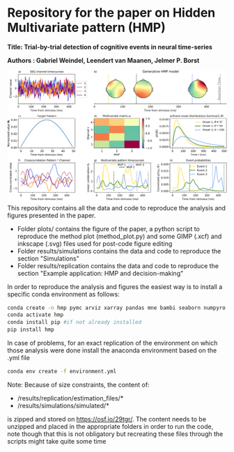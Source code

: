 # Repository for the paper on Hidden Multivariate pattern (HMP)

**Title: Trial-by-trial detection of cognitive events in neural time-series**

**Authors : Gabriel Weindel, Leendert van Maanen, Jelmer P. Borst**

![Figure of the paper in 9 panels summarizing the HMP method, see caption of Figure 1 in the paper](plots/method.png)
This repository contains all the data and code to reproduce the analysis and figures presented in the paper.

- Folder plots/ contains the figure of the paper, a python script to reproduce the method plot (method_plot.py) and some GIMP (.xcf) and inkscape (.svg) files used for post-code figure editing
- Folder results/simulations contains the data and code to reproduce the section "Simulations"
- Folder results/replication contains the data and code to reproduce the section "Example application: HMP and decision-making"

In order to reproduce the analysis and figures the easiest way is to install a specific conda environment as follows:

```bash
conda create -n hmp pymc arviz xarray pandas mne bambi seaborn numpyro watermark
conda activate hmp
conda install pip #if not already installed
pip install hmp
```

In case of problems, for an exact replication of the environment on which those analysis were done install the anaconda environment based on the .yml file
```bash
conda env create -f environment.yml
```

Note: Because of size constraints, the content of:
- /results/replication/estimation_files/*
- /results/simulations/simulated/*

is zipped and stored on https://osf.io/29tgr/. The content needs to be unzipped and placed in the appropriate folders in order to run the code, note though that this is not obligatory but recreating these files through the scripts might take quite some time
